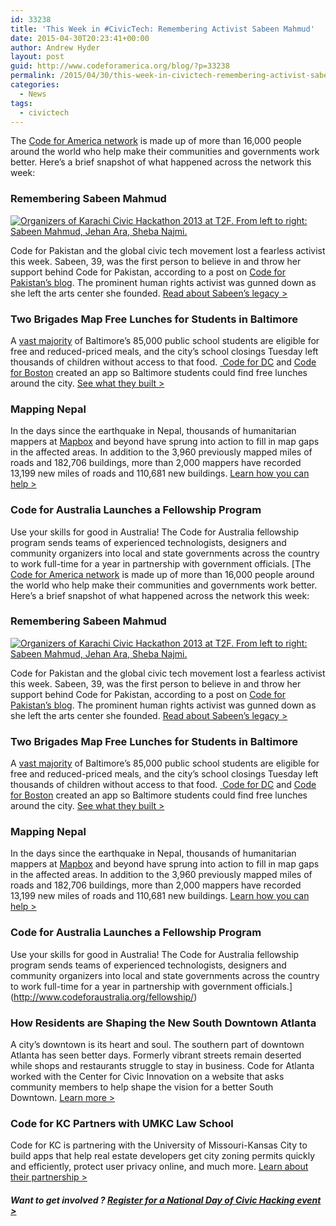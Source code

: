 ```yaml
---
id: 33238
title: 'This Week in #CivicTech: Remembering Activist Sabeen Mahmud'
date: 2015-04-30T20:23:41+00:00
author: Andrew Hyder
layout: post
guid: http://www.codeforamerica.org/blog/?p=33238
permalink: /2015/04/30/this-week-in-civictech-remembering-activist-sabeen-mahmud/
categories:
  - News
tags:
  - civictech
---
```

The [Code for America network](http://www.codeforamerica.org/brigade/) is made up of more than 16,000 people around the world who help make their communities and governments work better. Here&#8217;s a brief snapshot of what happened across the network this week:

### Remembering Sabeen Mahmud

[<img class="aligncenter size-full wp-image-33241" src="http://www.codeforamerica.org/blog/wp-content/uploads/2015/04/shabeen.jpg" alt="Organizers of Karachi Civic Hackathon 2013 at T2F. From left to right: Sabeen Mahmud, Jehan Ara, Sheba Najmi." />](http://codeforpakistan.org/blog/2015/04/28/sabeen-mahmuds-legacy/)
  
Code for Pakistan and the global civic tech movement lost a fearless activist this week. Sabeen, 39, was the first person to believe in and throw her support behind Code for Pakistan, according to a post on [Code for Pakistan&#8217;s blog](http://codeforpakistan.org/blog/2015/04/28/sabeen-mahmuds-legacy/). The prominent human rights activist was gunned down as she left the arts center she founded. [Read about Sabeen&#8217;s legacy >](http://www.newyorker.com/news/news-desk/the-life-and-death-of-sabeen-mahmud)

### Two Brigades Map Free Lunches for Students in Baltimore

A <a href="http://www.baltimorecityschools.org/about/by_the_numbers" target="_hplink">vast majority</a> of Baltimore&#8217;s 85,000 public school students are eligible for free and reduced-priced meals, and the city&#8217;s school closings Tuesday left thousands of children without access to that food. [ Code for DC](https://twitter.com/CodeforDC) and [Code for Boston](https://twitter.com/CodeForBoston) created an app so Baltimore students could find free lunches around the city. [See what they built >](http://baltimorelunch.org/)

### Mapping Nepal

In the days since the earthquake in Nepal, thousands of humanitarian mappers at [Mapbox](https://www.mapbox.com/blog/nepal-earthquake-animation/) and beyond have sprung into action to fill in map gaps in the affected areas. In addition to the 3,960 previously mapped miles of roads and 182,706 buildings, more than 2,000 mappers have recorded 13,199 new miles of roads and 110,681 new buildings. [Learn how you can help >](https://www.mapbox.com/blog/nepal-earthquake-animation/)

### Code for Australia Launches a Fellowship Program

Use your skills for good in Australia! The Code for Australia fellowship program sends teams of experienced technologists, designers and community organizers into local and state governments across the country to work full-time for a year in partnership with government officials. [The [Code for America network](http://www.codeforamerica.org/brigade/) is made up of more than 16,000 people around the world who help make their communities and governments work better. Here&#8217;s a brief snapshot of what happened across the network this week:

### Remembering Sabeen Mahmud

[<img class="aligncenter size-full wp-image-33241" src="http://www.codeforamerica.org/blog/wp-content/uploads/2015/04/shabeen.jpg" alt="Organizers of Karachi Civic Hackathon 2013 at T2F. From left to right: Sabeen Mahmud, Jehan Ara, Sheba Najmi." />](http://codeforpakistan.org/blog/2015/04/28/sabeen-mahmuds-legacy/)
  
Code for Pakistan and the global civic tech movement lost a fearless activist this week. Sabeen, 39, was the first person to believe in and throw her support behind Code for Pakistan, according to a post on [Code for Pakistan&#8217;s blog](http://codeforpakistan.org/blog/2015/04/28/sabeen-mahmuds-legacy/). The prominent human rights activist was gunned down as she left the arts center she founded. [Read about Sabeen&#8217;s legacy >](http://www.newyorker.com/news/news-desk/the-life-and-death-of-sabeen-mahmud)

### Two Brigades Map Free Lunches for Students in Baltimore

A <a href="http://www.baltimorecityschools.org/about/by_the_numbers" target="_hplink">vast majority</a> of Baltimore&#8217;s 85,000 public school students are eligible for free and reduced-priced meals, and the city&#8217;s school closings Tuesday left thousands of children without access to that food. [ Code for DC](https://twitter.com/CodeforDC) and [Code for Boston](https://twitter.com/CodeForBoston) created an app so Baltimore students could find free lunches around the city. [See what they built >](http://baltimorelunch.org/)

### Mapping Nepal

In the days since the earthquake in Nepal, thousands of humanitarian mappers at [Mapbox](https://www.mapbox.com/blog/nepal-earthquake-animation/) and beyond have sprung into action to fill in map gaps in the affected areas. In addition to the 3,960 previously mapped miles of roads and 182,706 buildings, more than 2,000 mappers have recorded 13,199 new miles of roads and 110,681 new buildings. [Learn how you can help >](https://www.mapbox.com/blog/nepal-earthquake-animation/)

### Code for Australia Launches a Fellowship Program

Use your skills for good in Australia! The Code for Australia fellowship program sends teams of experienced technologists, designers and community organizers into local and state governments across the country to work full-time for a year in partnership with government officials.](http://www.codeforaustralia.org/fellowship/) 

### How Residents are Shaping the New South Downtown Atlanta

A city&#8217;s downtown is its heart and soul. The southern part of downtown Atlanta has seen better days. Formerly vibrant streets remain deserted while shops and restaurants struggle to stay in business. Code for Atlanta worked with the Center for Civic Innovation on a website that asks community members to help shape the vision for a better South Downtown. [Learn more >](http://southdowntown.org/)

### Code for KC Partners with UMKC Law School

Code for KC is partnering with the University of Missouri-Kansas City to build apps that help real estate developers get city zoning permits quickly and efficiently, protect user privacy online, and much more. [Learn about their partnership >](http://www.kcdigitaldrive.org/article/umkc-school-of-law-gets-hacking-help-from-local-coders/)

##### Want to get involved ? [Register for a National Day of Civic Hacking event >](http://hackforchange.org/events/)